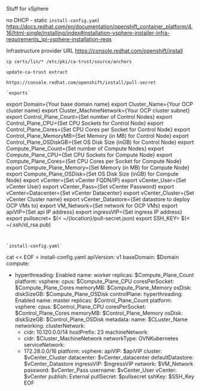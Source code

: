 Stuff for vSphere

no DHCP - static `install-config.yaml`
https://docs.redhat.com/en/documentation/openshift_container_platform/4.16/html-single/installing/index#installation-vsphere-installer-infra-requirements_ipi-vsphere-installation-reqs

Infrastructure provider URL
https://console.redhat.com/openshift/install

~~~
cp certs/lin/* /etc/pki/ca-trust/source/anchors

update-ca-trust extract

https://console.redhat.com/openshift/install/pull-secret

`exports`
~~~
export Domain={Your base domain name}
export Cluster_Name={Your OCP cluster name}
export Cluster_MachineNetwork={Your OCP cluster subnet}
export Control_Plane_Count={Set number of Control Nodes}
export Control_Plane_CPU={Set CPU Sockets for Control Node}
export Control_Plane_Cores={Set CPU Cores per Socket for Control Node}
export Control_Plane_MemoryMB={Set Memory (in MB) for Control Node}
export Control_Plane_OSDiskGB={Set OS Disk Size (inGB) for Control Node}
export Compute_Plane_Count={Set number of Compute Nodes}
export Compute_Plane_CPU={Set CPU Sockets for Compute Node}
export Compute_Plane_Cores={Set CPU Cores per Socket for Compute Node}
export Compute_Plane_Memory={Set Memory (in MB) for Compute Node}
export Compute_Plane_OSDisk={Set OS Disk Size (inGB) for Compute Node}
export vCenter={Set vCenter FQDN/IP}
export vCenter_User={Set vCenter User}
export vCenter_Pass={Set vCenter Password}
export vCenter=Datacenter={Set vCenter Datacenter}
export vCenter_Cluster={Set vCenter Cluster name}
export vCenter_Datastore={Set datastore to deploy OCP VMs to}
export VM_Network={Set network for OCP VMs}
export apiVIP={Set api IP address}
export ingressVIP={Set ingress IP address}
export pullsecret= $(&lt; ~/{location}/pull-secret.json)
export SSH_KEY= $(&lt; ~/.ssh/id_rsa.pub)
~~~


`install-config.yaml`
~~~
cat << EOF > install-config.yaml
apiVersion: v1
baseDomain: $Domain
compute: 
- hyperthreading: Enabled 
  name: worker
  replicas: $Compute_Plane_Count
  platform:
    vsphere: 
      cpus: $Compute_Plane_CPU
      coresPerSocket: $Compute_Plane_Cores
      memoryMB: $Compute_Plane_Memory
      osDisk:
        diskSizeGB: $Compute_Plane_OSDisk
controlPlane: 
  hyperthreading: Enabled 
  name: master
  replicas: $Control_Plane_Count
  platform:
    vsphere: 
      cpus: $Control_Plane_CPU
      coresPerSocket: $Control_Plane_Cores
      memoryMB: $Control_Plane_Memory
      osDisk:
        diskSizeGB: $Control_Plane_OSDisk
metadata:
  name: $CLuster_Name
networking:
  clusterNetwork:
  - cidr: 10.120.0.0/14
    hostPrefix: 23
  machineNetwork:
  - cidr: $Cluster_MachineNetwork
  networkType: OVNKubernetes
  serviceNetwork:
  - 172.28.0.0/16
platform:
  vsphere:
    apiVIP: $apiVIP
    cluster: $vCenter_Cluster
    datacenter: $vCenter_datacenter
    defaultDatastore: $vCenter_Datastore
    ingressVIP: $ingressVIP
    network: $VM_Network
    password: $vCenter_Pass
    username: $vCenter_User
    vCenter: $vCenter
publish: External
pullSecret: $pullsecret
sshKey: $SSH_Key
EOF
~~~
